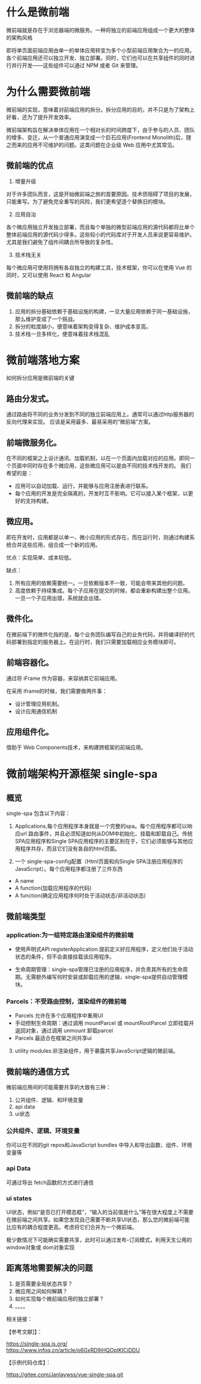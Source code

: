 
# 什么是微前端
微前端就是存在于浏览器端的微服务。一种将独立的前端应用组成一个更大的整体的架构风格

即将单页面前端应用由单一的单体应用转变为多个小型前端应用聚合为一的应用。各个前端应用还可以独立开发、独立部署。同时，它们也可以在共享组件的同时进行并行开发——这些组件可以通过 NPM 或者 Git 来管理。


# 为什么需要微前端

微前端的实现，意味着对前端应用的拆分。拆分应用的目的，并不只是为了架构上好看，还为了提升开发效率。

微前端架构旨在解决单体应用在一个相对长的时间跨度下，由于参与的人员、团队的增多、变迁，从一个普通应用演变成一个巨石应用(Frontend Monolith)后，随之而来的应用不可维护的问题。这类问题在企业级 Web 应用中尤其常见。


## 微前端的优点
1. 增量升级
  
对于许多团队而言，这是开始微前端之旅的首要原因。技术债阻碍了项目的发展，只能重写。为了避免完全重写的风险，我们更希望逐个替换旧的模块。

2. 应用自治

各个微应用独立开发独立部署，而且每个单独的微型前端应用的源代码都将比单个整体前端应用的源代码少得多。这些较小的代码库对于开发人员来说更容易维护。尤其是我们避免了组件间耦合所导致的复杂性。

3. 技术栈无关

每个微应用可使用将拥有各自独立的构建工具，技术框架，你可以在使用 Vue 的同时，又可以使用 React 和 Angular


## 微前端的缺点
1. 应用的拆分基础依赖于基础设施的构建，一旦大量应用依赖于同一基础设施，那么维护变成了一个挑战。
2. 拆分的粒度越小，便意味着架构变得复杂、维护成本变高。
3. 技术栈一旦多样化，便意味着技术栈混乱

# 微前端落地方案
如何拆分应用是微前端的关键

## 路由分发式。
通过路由将不同的业务分发到不同的独立前端应用上。通常可以通过http服务器的反向代理来实现。
应该是采用最多、最易采用的“微前端”方案。

## 前端微服务化。
在不同的框架之上设计通讯、加载机制，以在一个页面内加载对应的应用。即同一个页面中同时存在多个微应用，这些微应用可以是由不同的技术栈开发的。
我们希望的是：
- 应用可以自动加载、运行，并能够与应用注册表进行联系。
- 每个应用的开发是完全隔离的，开发时互不影响。它可以接入某个框架，以更好的支持构建。


## 微应用。

即在开发时，应用都是以单一、微小应用的形式存在，而在运行时，则通过构建系统合并这些应用，组合成一个新的应用。

优点：实现简单、成本较低。

缺点：
1. 所有应用的依赖需要统一。一旦依赖版本不一致，可能会带来其他的问题。
2. 高度依赖于持续集成。每个子应用在提交的时候，都会重新构建出整个应用。一旦一个子应用出错，系统就会出错。


## 微件化。
在微前端下的微件化指的是，每个业务团队编写自己的业务代码，并将编译好的代码部署到指定的服务器上。在运行时，我们只需要加载相应业务模块即可。



## 前端容器化。
通过将 iFrame 作为容器，来容纳其它前端应用。

在采用 iframe的时候，我们需要做两件事：
- 设计管理应用机制。
- 设计应用通信机制


## 应用组件化。
借助于 Web Components技术，来构建跨框架的前端应用。

# 微前端架构开源框架 single-spa

## 概览
single-spa 包含以下内容：
1. Applications,每个应用程序本身就是一个完整的spa。每个应用程序都可以响应url 路由事件，并且必须知道如何从DOM中初始化、挂载和卸载自己。传统SPA应用程序和Single SPA应用程序的主要区别在于，它们必须能够与其他应用程序共存，而且它们没有各自的html页面。

2. 一个 single-spa-config配置（Html页面和向Single SPA注册应用程序的JavaScript）。每个应用程序都注册了三件东西
- A name
- A function(加载应用程序的代码)
- A function(确定应用程序何时处于活动状态/非活动状态)

## 微前端类型
### application:为一组特定路由渲染组件的微前端

- 使用声明式API registerApplication.提前定义好应用程序，定义他们处于活动状态的条件，但不会直接挂载该应用程序。

- 生命周期管理：single-spa管理已注册的应用程序，并负责其所有的生命周期。无需额外编写何时安装或卸载应用的逻辑，single-spa提供自动管理模块。

### Parcels：不受路由控制，渲染组件的微前端

- Parcels 允许在多个应用程序中重用UI
- 手动控制生命周期：通过调用 mountParcel 或 mountRootParcel 立即挂载并返回对象，通过调用 unmount 卸载parcel
- Parcels 最适合在框架之间共享ui

3. utility modules:非渲染组件，用于暴露共享JavaScript逻辑的微前端。



## 微前端的通信方式
微前端应用间的可能需要共享的大致有三种：
1. 公共组件、逻辑、和环境变量
2. api data
3. ui状态

### 公共组件、逻辑、环境变量

你可以在不同的git repos和JavaScript bundles 中导入和导出函数、组件、环境变量等

### api Data
可通过导出 fetch函数的方式进行通信

### ui states

UI状态，例如“是否已打开模态框”，“输入的当前值是什么”等在很大程度上不需要在微前端之间共享。如果您发现自己需要不断共享UI状态，那么您的微前端可能比应有的耦合程度更高。考虑将它们合并为一个微前端。

极少数情况下可能确实需要共享，此时可以通过发布-订阅模式，利用天生公用的 window对象或 dom对象实现

## 距离落地需要解决的问题

1. 是否需要全局状态共享？
2. 微应用之间如何解耦？
3. 如何实现每个微前端应用的独立部署？
4. 。。。。


相关链接：

【参考文献]】：

https://single-spa.js.org/
https://www.infoq.cn/article/o6GxRD9iHQOplKICiDDU

【示例代码仓库】：

https://gitee.com/Janlaywss/vue-single-spa.git